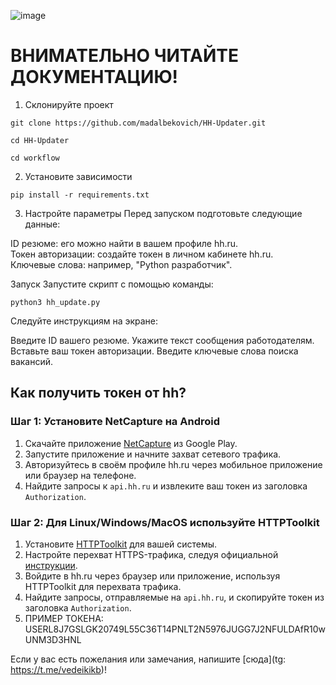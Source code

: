 ![image](https://github.com/user-attachments/assets/a7c64913-e4d8-4699-87e3-a1b219c9a5a0)

# **ВНИМАТЕЛЬНО ЧИТАЙТЕ ДОКУМЕНТАЦИЮ!**

1. Склонируйте проект
```
git clone https://github.com/madalbekovich/HH-Updater.git
```
```
cd HH-Updater
```
```
cd workflow
```
2. Установите зависимости
```
pip install -r requirements.txt
```
3. Настройте параметры
Перед запуском подготовьте следующие данные:

  ID резюме: его можно найти в вашем профиле hh.ru.  
  Токен авторизации: создайте токен в личном кабинете hh.ru.  
  Ключевые слова: например, "Python разработчик".  

  Запуск
Запустите скрипт с помощью команды:
```
python3 hh_update.py
```

Следуйте инструкциям на экране:

Введите ID вашего резюме.
Укажите текст сообщения работодателям.
Вставьте ваш токен авторизации.
Введите ключевые слова поиска вакансий.


## Как получить токен от hh?  

### Шаг 1: Установите NetCapture на Android  
1. Скачайте приложение [NetCapture](https://play.google.com/store/apps/details?id=com.minhui.networkcapture) из Google Play.  
2. Запустите приложение и начните захват сетевого трафика.  
3. Авторизуйтесь в своём профиле hh.ru через мобильное приложение или браузер на телефоне.  
4. Найдите запросы к `api.hh.ru` и извлеките ваш токен из заголовка `Authorization`.  

### Шаг 2: Для Linux/Windows/MacOS используйте HTTPToolkit  
1. Установите [HTTPToolkit](https://httptoolkit.com/) для вашей системы.  
2. Настройте перехват HTTPS-трафика, следуя официальной [инструкции](https://httptoolkit.com/docs/setup/).  
3. Войдите в hh.ru через браузер или приложение, используя HTTPToolkit для перехвата трафика.  
4. Найдите запросы, отправляемые на `api.hh.ru`, и скопируйте токен из заголовка `Authorization`.
5. ПРИМЕР ТОКЕНА: USERL8J7GSLGK20749L55C36T14PNLT2N5976JUGG7J2NFULDAfR10wUNM3D3HNL

Если у вас есть пожелания или замечания, напишите [сюда](tg: https://t.me/vedeikikb)!

